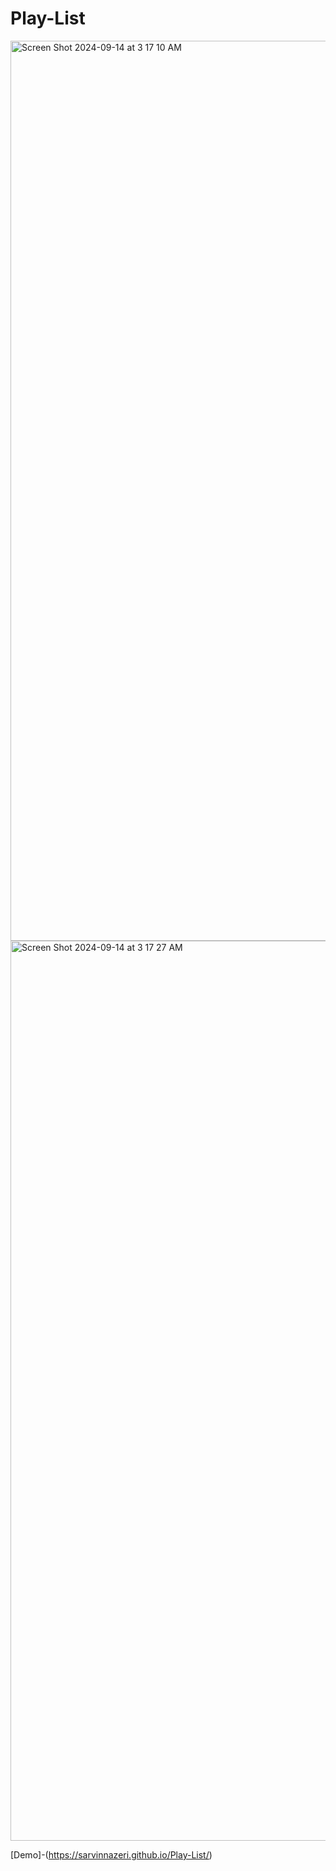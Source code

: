 # Play-List

<img width="1440" alt="Screen Shot 2024-09-14 at 3 17 10 AM" src="https://github.com/user-attachments/assets/6963cd10-67e8-4869-ad01-7ad49e01fc79">
<img width="1440" alt="Screen Shot 2024-09-14 at 3 17 27 AM" src="https://github.com/user-attachments/assets/fe7637ba-1c7c-43c4-9174-36b2e462e6df">

[Demo]-(https://sarvinnazeri.github.io/Play-List/)
